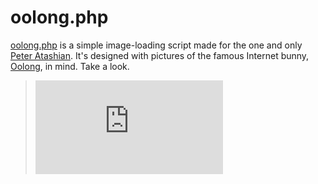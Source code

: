 # oolong.php #
[oolong.php](http://apps.aaronweiss.us/oolong.php) is a simple image-loading script made for the one and only [Peter Atashian](https://github.com/retep998). It's designed with pictures of the famous Internet bunny, [Oolong](https://en.wikipedia.org/wiki/Oolong_(rabbit)), in mind. Take a look.

> ![Rabbits!](http://apps.aaronweiss.us/oolong.php)